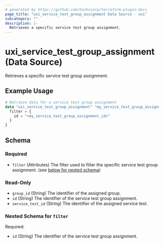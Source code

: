 ```yaml
---
# generated by https://github.com/hashicorp/terraform-plugin-docs
page_title: "uxi_service_test_group_assignment Data Source - uxi"
subcategory: ""
description: |-
  Retrieves a specific service test group assignment.
---
```


# uxi_service_test_group_assignment (Data Source)

Retrieves a specific service test group assignment.

## Example Usage

```terraform
# Retrieve data for a service test group assignment
data "uxi_service_test_group_assignment" "my_service_test_group_assignment" {
  filter = {
    id = "<my_service_test_group_assignment_id>"
  }
}
```

<!-- schema generated by tfplugindocs -->
## Schema

### Required

- `filter` (Attributes) The filter used to filter the specific service test group assignment. (see [below for nested schema](#nestedatt--filter))

### Read-Only

- `group_id` (String) The identifier of the assigned group.
- `id` (String) The identifier of the service test group assignment.
- `service_test_id` (String) The identifier of the assigned service test.

<a id="nestedatt--filter"></a>
### Nested Schema for `filter`

Required:

- `id` (String) The identifier of the service test group assignment.
